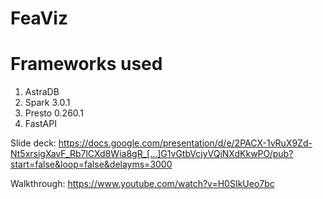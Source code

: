 # FeaViz

# Frameworks used
1. AstraDB
2. Spark 3.0.1
3. Presto 0.260.1
4. FastAPI

Slide deck: https://docs.google.com/presentation/d/e/2PACX-1vRuX9Zd-Nt5xrsigXavF_Rb7lCXd8Wia8gR_[…]G1vGtbVcjyVQjNXdKkwPO/pub?start=false&loop=false&delayms=3000

Walkthrough: https://www.youtube.com/watch?v=H0SIkUeo7bc
